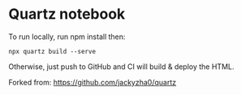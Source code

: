 # Quartz notebook

To run locally, run npm install then:

```
npx quartz build --serve
```

Otherwise, just push to GitHub and CI will build & deploy the HTML.

Forked from: https://github.com/jackyzha0/quartz
